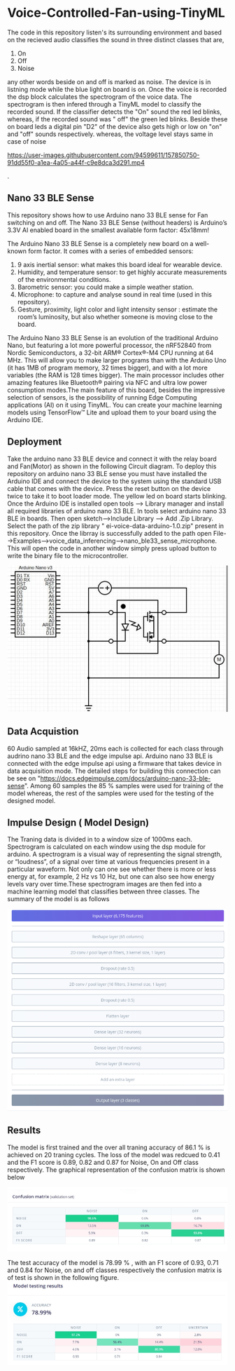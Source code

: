 # Voice-Controlled-Fan-using-TinyML

The code in this repository listen's its surrounding environment and  based on the recieved audio classifies  the sound in three distinct classes that are, 

1. On 
2. Off
3. Noise

any other words beside on and off is marked as noise. The device is in listning mode while the blue light on board is on. Once the voice is recorded the dsp block calculates the spectrogram of the voice data. The spectrogram is then infered through a TinyML model to classify the recorded sound. If the classifier detects the "On" sound the red led blinks, whereas, if the recorded sound was " off" the green led blinks. Beside these on board leds a digital pin "D2" of the device also gets high or low on "on" and "off" sounds respectively. whereas,  the voltage level stays same in case of noise

https://user-images.githubusercontent.com/94599611/157850750-91dd55f0-a1ea-4a05-a44f-c9e8dca3d291.mp4

. 

## Nano 33 BLE Sense 
This repository shows how to use Arduino nano 33 BLE sense for Fan switching on and off. The Nano 33 BLE Sense (without headers) is Arduino’s 3.3V AI enabled board in the smallest available form factor: 45x18mm!

The Arduino Nano 33 BLE Sense is a completely new board on a well-known form factor. It comes with a series of embedded sensors:

1. 9 axis inertial sensor: what makes this board ideal for wearable device.
2. Humidity, and temperature sensor: to get highly accurate measurements of the environmental conditions.
3. Barometric sensor: you could make a simple weather station.
4. Microphone: to capture and analyse sound in real time  (used in this repository).
5. Gesture, proximity, light color and light intensity sensor : estimate the room’s luminosity, but also whether someone is moving close to the board.


The Arduino Nano 33 BLE Sense is an evolution of the traditional Arduino Nano, but featuring a lot more powerful processor, the nRF52840 from Nordic Semiconductors, a 32-bit ARM® Cortex®-M4 CPU running at 64 MHz. This will allow you to make larger programs than with the Arduino Uno (it has 1MB of program memory, 32 times bigger), and with a lot more variables (the RAM is 128 times bigger). The main processor includes other amazing features like Bluetooth® pairing via NFC and ultra low power consumption modes.The main feature of this board, besides the impressive selection of sensors, is the possibility of running Edge Computing applications (AI) on it using TinyML. You can create your machine learning models using TensorFlow™ Lite and upload them to your board using the Arduino IDE.
## Deployment

Take the arduino nano 33 BLE device and connect it with the relay board and Fan(Motor) as shown in the following Circuit diagram. To deploy this repository on arduino nano 33 BLE sense you must have installed the Arduino IDE and connect the device to the system using the standard USB cable that comes with the device. Press the reset button on the device twice to take it to boot loader mode. The yellow led on board starts blinking.  Once the Arduino IDE is installed open tools -->  Library manager and install all required libraries of arduino nano 33 BLE. In tools select arduino nano 33 BLE in boards. Then open sketch-->Include Library --> Add .Zip Library. Select the path of the zip library " ei-voice-data-arduino-1.0.zip"  present in this repository. Once the librray is successfully added to the path open File-->Examples-->voice_data_inferencing-->nano_ble33_sense_microphone. This will  open the code in another window  simply press upload button to write the binary file to the microcontroller. 


![Figure : Circuit Diagram](https://github.com/dlision/Voice-Controlled-Fan-using-TinyML/blob/master/Circuit%20.jpg "Figure : Circuit Diagram")

##  Data Acquistion
 60 Audio sampled at 16kHZ, 20ms each  is collected for each class through audrino nano 33 BLE and the edge impulse api. Arduino nano 33 BLE is connected with the edge impulse api using a firmware that takes device in data acquisition mode. The detailed steps for building this connection can be see on "https://docs.edgeimpulse.com/docs/arduino-nano-33-ble-sense". Among 60 samples the 85 % samples were used for training of the model whereas, the rest of the samples were used for the testing of the designed model. 
 ## Impulse Design ( Model Design) 
 The Traning data is divided in to a window size of 1000ms each. Spectrogram is calculated on each window using the dsp module for arduino. A spectrogram is a visual way of representing the signal strength, or “loudness”, of a signal over time at various frequencies present in a particular waveform. Not only can one see whether there is more or less energy at, for example, 2 Hz vs 10 Hz, but one can also see how energy levels vary over time.These spectrogram images are then fed into a machine learning model that classifies between three classes. The summary of the model is as follows


![Figure :Model_Summary](https://github.com/dlision/Voice-Controlled-Fan-using-TinyML/blob/master/Model_Summary.png)

## Results 
The model is first trained and the over all traning accuracy of 86.1 % is achieved on 20 traning cycles. The loss of the model was redcued to 0.41 and the F1 score is 0.89, 0.82 and 0.87 for Noise, On and Off class respectively. The graphical representation of the confusion matrix is shown below

![Figure :Traning_results](https://github.com/dlision/Voice-Controlled-Fan-using-TinyML/blob/master/Training%20Results.jpg)
 
 The test accuracy of the model is  78.99 % , with an F1 score of 0.93, 0.71 and 0.84 for Noise, on and off classes respectively the confusion matrix is of test is shown in the following figure. 
 ![Figure :Traning_results](https://github.com/dlision/Voice-Controlled-Fan-using-TinyML/blob/master/TestResults.jpg) 

